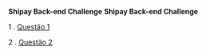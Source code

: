 __Shipay Back-end Challenge__
**Shipay Back-end Challenge**


1 .  [Questão 1](https://github.com/vladimirmaciel/ShipayAvaliacao/blob/master/Respostas/PrimeiraQuestao.md)

2 .  [Questão 2](https://github.com/vladimirmaciel/ShipayAvaliacao/blob/master/Respostas/SegundaQuestao.md)


